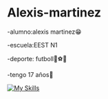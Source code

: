 # Alexis-martinez
-alumno:alexis martinez😁

-escuela:EEST N1

-deporte: futboll🥵⚽🔥

-tengo 17 años🤠

[![My Skills](https://skillicons.dev/icons?i=js,html,css)](https://skillicons.dev)

